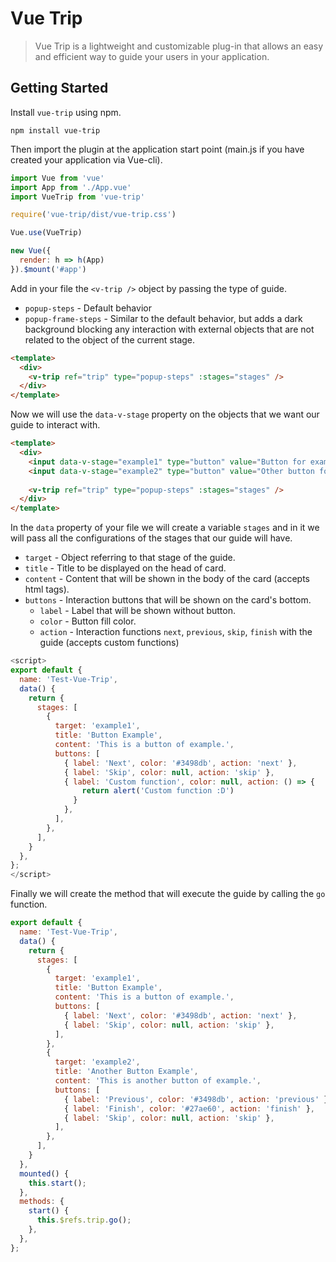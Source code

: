 # Vue Trip

> Vue Trip is a lightweight and customizable plug-in that allows an easy and efficient way to guide your users in your application.

## Getting Started

Install `vue-trip` using npm.

```
npm install vue-trip
```

Then import the plugin at the application start point (main.js if you have created your application via Vue-cli).

```javascript
import Vue from 'vue'
import App from './App.vue'
import VueTrip from 'vue-trip'

require('vue-trip/dist/vue-trip.css')

Vue.use(VueTrip)

new Vue({
  render: h => h(App)
}).$mount('#app')
```

Add in your file the `<v-trip />` object by passing the type of guide.

* `popup-steps`       - Default behavior
* `popup-frame-steps` - Similar to the default behavior, but adds a dark background blocking any interaction with external objects that are not related to the object of the current stage.

```html
<template>
  <div> 
    <v-trip ref="trip" type="popup-steps" :stages="stages" />
  </div>
</template>
```

Now we will use the `data-v-stage` property on the objects that we want our guide to interact with.

```html
<template>
  <div>
    <input data-v-stage="example1" type="button" value="Button for example" />
    <input data-v-stage="example2" type="button" value="Other button for example" />
  
    <v-trip ref="trip" type="popup-steps" :stages="stages" />
  </div>
</template>
```
In the `data` property of your file we will create a variable `stages` and in it we will pass all the configurations of the stages that our guide will have.

* `target`  - Object referring to that stage of the guide.
* `title`   - Title to be displayed on the head of card.
* `content` - Content that will be shown in the body of the card (accepts html tags).
* `buttons` - Interaction buttons that will be shown on the card's bottom.
  * `label`  - Label that will be shown without button.
  * `color`  - Button fill color.
  * `action` - Interaction functions `next`, `previous`, `skip`, `finish` with the guide (accepts custom functions)

```javascript
<script>
export default {
  name: 'Test-Vue-Trip',
  data() {
    return {
      stages: [
        {
          target: 'example1',
          title: 'Button Example',
          content: 'This is a button of example.',
          buttons: [
            { label: 'Next', color: '#3498db', action: 'next' },
            { label: 'Skip', color: null, action: 'skip' },
            { label: 'Custom function', color: null, action: () => {
                return alert('Custom function :D')
              }
            },
          ],
        },
      ],
    }
  },
};
</script>
```
Finally we will create the method that will execute the guide by calling the `go` function.

```javascript
export default {
  name: 'Test-Vue-Trip',
  data() {
    return {
      stages: [
        {
          target: 'example1',
          title: 'Button Example',
          content: 'This is a button of example.',
          buttons: [
            { label: 'Next', color: '#3498db', action: 'next' },
            { label: 'Skip', color: null, action: 'skip' },
          ],
        },
        {
          target: 'example2',
          title: 'Another Button Example',
          content: 'This is another button of example.',
          buttons: [
            { label: 'Previous', color: '#3498db', action: 'previous' },
            { label: 'Finish', color: '#27ae60', action: 'finish' },
            { label: 'Skip', color: null, action: 'skip' },
          ],
        },
      ],
    }
  },
  mounted() {
    this.start();
  },
  methods: {
    start() {
      this.$refs.trip.go();
    },
  },
};
```
